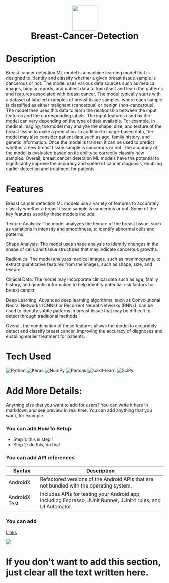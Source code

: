 <div align="center">
      <h1> <img src="https://www.google.com/url?sa=i&url=https%3A%2F%2Fwww.linkedin.com%2Fpulse%2Fsimple-ai-breast-cancer-detection-machine-learning-juan-luna-lama&psig=AOvVaw2hTNxSCXGLOSwD5SoVG0_f&ust=1682019262243000&source=images&cd=vfe&ved=0CBEQjRxqFwoTCJjs-5XYtv4CFQAAAAAdAAAAABAF" width="80px"><br/>Breast-Cancer-Detection</h1>
     </div>


# Description
Breast cancer detection ML model is a machine learning model that is designed to identify and classify whether a given breast tissue sample is cancerous or not. The model uses various data sources such as medical images, biopsy reports, and patient data to train itself and learn the patterns and features associated with breast cancer.  The model typically starts with a dataset of labeled examples of breast tissue samples, where each sample is classified as either malignant (cancerous) or benign (non-cancerous). The model then uses this data to learn the relationship between the input features and the corresponding labels.  The input features used by the model can vary depending on the type of data available. For example, in medical imaging, the model may analyze the shape, size, and texture of the breast tissue to make a prediction. In addition to image-based data, the model may also consider patient data such as age, family history, and genetic information.  Once the model is trained, it can be used to predict whether a new breast tissue sample is cancerous or not. The accuracy of the model is evaluated based on its ability to correctly classify new samples.  Overall, breast cancer detection ML models have the potential to significantly improve the accuracy and speed of cancer diagnosis, enabling earlier detection and treatment for patients.

# Features
Breast cancer detection ML models use a variety of features to accurately classify whether a breast tissue sample is cancerous or not. Some of the key features used by these models include:

Texture Analysis: The model analyzes the texture of the breast tissue, such as variations in intensity and smoothness, to identify abnormal cells and patterns.

Shape Analysis: The model uses shape analysis to identify changes in the shape of cells and tissue structures that may indicate cancerous growths.

Radiomics: The model analyzes medical images, such as mammograms, to extract quantitative features from the images, such as shape, size, and texture.

Clinical Data: The model may incorporate clinical data such as age, family history, and genetic information to help identify potential risk factors for breast cancer.

Deep Learning: Advanced deep learning algorithms, such as Convolutional Neural Networks (CNNs) or Recurrent Neural Networks (RNNs), can be used to identify subtle patterns in breast tissue that may be difficult to detect through traditional methods.

Overall, the combination of these features allows the model to accurately detect and classify breast cancer, improving the accuracy of diagnoses and enabling earlier treatment for patients.





# Tech Used
 ![Python](https://img.shields.io/badge/python-3670A0?style=for-the-badge&logo=python&logoColor=ffdd54) ![Keras](https://img.shields.io/badge/Keras-%23D00000.svg?style=for-the-badge&logo=Keras&logoColor=white) ![NumPy](https://img.shields.io/badge/numpy-%23013243.svg?style=for-the-badge&logo=numpy&logoColor=white) ![Pandas](https://img.shields.io/badge/pandas-%23150458.svg?style=for-the-badge&logo=pandas&logoColor=white) ![scikit-learn](https://img.shields.io/badge/scikit--learn-%23F7931E.svg?style=for-the-badge&logo=scikit-learn&logoColor=white) ![SciPy](https://img.shields.io/badge/SciPy-%230C55A5.svg?style=for-the-badge&logo=scipy&logoColor=%white)
      
# Add More Details:
Anything else that you want to add for users? You can write it here in markdown and see preview in real time. You can add anything that you want, for example

### You can add How to Setup:
- Step 1: this is step 1
- Step 2: do this, do that

### You can add API references
| Syntax | Description |
| ----------- | ----------- |
| AndroidX | Refactored versions of the Android APIs that are not bundled with the operating system. |
| AndroidX Test | Includes APIs for testing your Android app, including Espresso, JUnit Runner, JUnit4 rules, and UI Automator. |

### You can add 
[Links](https://itsvg.in)
 
![](https://img.shields.io/badge/IMAGES-4298B8.svg?style=for-the-badge&logoColor=white)
# If you don't want to add this section, just clear all the text written here.

      
<!-- </> with 💛 by readMD (https://readmd.itsvg.in) -->
    
